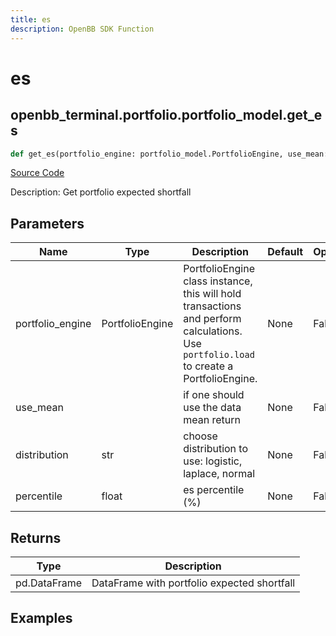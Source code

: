 ```yaml
---
title: es
description: OpenBB SDK Function
---
```


# es

## openbb_terminal.portfolio.portfolio_model.get_es

```python title='openbb_terminal/portfolio/portfolio_model.py'
def get_es(portfolio_engine: portfolio_model.PortfolioEngine, use_mean: bool, distribution: str, percentile: float) -> DataFrame
```
[Source Code](https://github.com/OpenBB-finance/OpenBBTerminal/tree/main/openbb_terminal/portfolio/portfolio_model.py#L1992)

Description: Get portfolio expected shortfall

## Parameters

| Name | Type | Description | Default | Optional |
| ---- | ---- | ----------- | ------- | -------- |
| portfolio_engine | PortfolioEngine | PortfolioEngine class instance, this will hold transactions and perform calculations.<br/>Use `portfolio.load` to create a PortfolioEngine. | None | False |
| use_mean |  | if one should use the data mean return | None | False |
| distribution | str | choose distribution to use: logistic, laplace, normal | None | False |
| percentile | float | es percentile (%) | None | False |

## Returns

| Type | Description |
| ---- | ----------- |
| pd.DataFrame | DataFrame with portfolio expected shortfall |

## Examples

